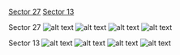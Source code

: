 [Sector 27](#sector27)
[Sector 13](#sector13)

<a name = "sector27"></a>
Sector 27
![alt text](/images/HATS-33_Sector_27/HATS-33_Sector_27_a_TimeSeries.png)
![alt text](/images/HATS-33_Sector_27/HATS-33_Sector_27_b_FoldedLightCurve.png)
![alt text](/images/HATS-33_Sector_27/HATS-33_Sector_27_b_IndividualTransitsWithFit.png)
![alt text](/images/HATS-33_Sector_27/HATS-33_Sector_27_c_TimingResiduals.png)

<a name = "sector13"></a>
Sector 13
![alt text](/images/HATS-33_Sector_13/HATS-33_Sector_13_a_TimeSeries.png)
![alt text](/images/HATS-33_Sector_13/HATS-33_Sector_13_b_FoldedLightCurve.png)
![alt text](/images/HATS-33_Sector_13/HATS-33_Sector_13_b_IndividualTransitsWithFit.png)
![alt text](/images/HATS-33_Sector_13/HATS-33_Sector_13_c_TimingResiduals.png)

